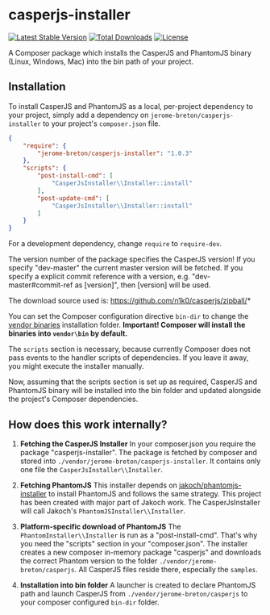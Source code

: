casperjs-installer
===================

[![Latest Stable Version](https://poser.pugx.org/jerome-breton/casperjs-installer/version.png)](https://packagist.org/packages/jerome-breton/casperjs-installer)
[![Total Downloads](https://poser.pugx.org/jerome-breton/casperjs-installer/d/total.png)](https://packagist.org/packages/jerome-breton/casperjs-installer)
[![License](https://poser.pugx.org/jerome-breton/casperjs-installer/license.png)](https://packagist.org/packages/jerome-breton/casperjs-installer)

A Composer package which installs the CasperJS and PhantomJS binary (Linux, Windows, Mac) into the bin path of your 
project.

## Installation

To install CasperJS and PhantomJS as a local, per-project dependency to your project, simply add a dependency on 
`jerome-breton/casperjs-installer` to your project's `composer.json` file.


```json
{
    "require": {
        "jerome-breton/casperjs-installer": "1.0.3"
    },
    "scripts": {
        "post-install-cmd": [
            "CasperJsInstaller\\Installer::install"
        ],
        "post-update-cmd": [
            "CasperJsInstaller\\Installer::install"
        ]
    }
}
```

For a development dependency, change `require` to `require-dev`.

The version number of the package specifies the CasperJS version!
If you specify "dev-master" the current master version will be fetched.
If you specify a explicit commit reference with a version, e.g. "dev-master#commit-ref as [version]", then [version] 
will be used.

The download source used is: https://github.com/n1k0/casperjs/zipball/*

You can set the Composer configuration directive `bin-dir` to change the 
[vendor binaries](https://getcomposer.org/doc/articles/vendor-binaries.md#can-vendor-binaries-be-installed-somewhere-other-than-vendor-bin-) 
installation folder. **Important! Composer will install the binaries into `vendor\bin` by default.**

The `scripts` section is necessary, because currently Composer does not pass events to the handler scripts of 
dependencies. If you leave it away, you might execute the installer manually.

Now, assuming that the scripts section is set up as required, CasperJS and PhantomJS binary
will be installed into the bin folder and updated alongside the project's Composer dependencies.

## How does this work internally?

1. **Fetching the CasperJS Installer**
In your composer.json you require the package "casperjs-installer".
The package is fetched by composer and stored into `./vendor/jerome-breton/casperjs-installer`.
It contains only one file the `CasperJsInstaller\\Installer`.

2. **Fetching PhantomJS**
This installer depends on [jakoch/phantomjs-installer](https://github.com/jakoch/phantomjs-installer) to install 
PhantomJS and follows the same strategy. This project has been created with major part of Jakoch work. The 
CasperJsInstaller will call Jakoch's `PhantomJSInstaller\\Installer`.

2. **Platform-specific download of PhantomJS**
The `PhantomInstaller\\Installer` is run as a "post-install-cmd". That's why you need the "scripts" section in your 
"composer.json". The installer creates a new composer in-memory package "casperjs" and downloads the correct Phantom 
version to the folder `./vendor/jerome-breton/casperjs`. All CasperJS files reside there, especially the `samples`.

3. **Installation into bin folder**
A launcher is created to declare PhantomJS path and launch CasperJS from `./vendor/jerome-breton/casperjs` to your 
composer configured `bin-dir` folder.
